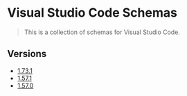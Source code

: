 # Visual Studio Code Schemas

> This is a collection of schemas for Visual Studio Code.

## Versions
- [1.73.1](./schemas/1.73.1)
- [1.57.1](./schemas/1.57.1)
- [1.57.0](./schemas/1.57.0)
